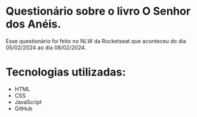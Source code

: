 # Questionário sobre o livro O Senhor dos Anéis.

Esse questionário foi feito no NLW da Rocketseat que aconteceu do dia 05/02/2024 ao dia 08/02/2024.

# Tecnologias utilizadas:

- HTML
- CSS
- JavaScript
- GitHub

